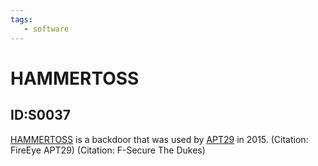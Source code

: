 ```yaml
---
tags:
   - software
---
```

# HAMMERTOSS
## ID:S0037
[HAMMERTOSS](software/S0037) is a backdoor that was used by [APT29](groups/G0016) in 2015. (Citation: FireEye APT29) (Citation: F-Secure The Dukes)
